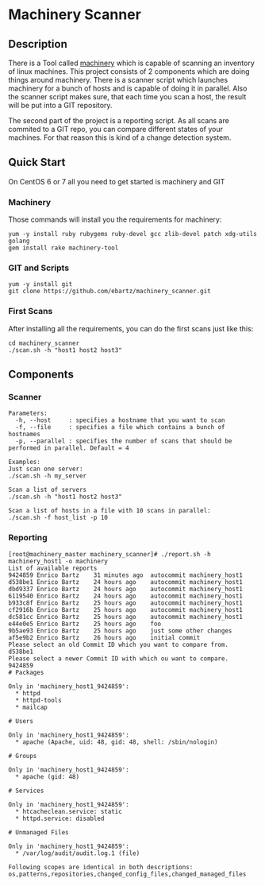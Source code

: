 # Machinery Scanner



## Description

There is a Tool called [machinery](https://github.com/SUSE/machinery) which is capable of scanning an inventory of linux machines. This project consists of 2 components which are doing things around machinery. There is a scanner script which launches machinery for a bunch of hosts and is capable of doing it in parallel. Also the scanner script makes sure, that each time you scan a host, the result will be put into a GIT repository.

The second part of the project is a reporting script. As all scans are commited to a GIT repo, you can compare different states of your machines. For that reason this is kind of a change detection system.


## Quick Start

On CentOS 6 or 7 all you need to get started is machinery and GIT

### Machinery

Those commands will install you the requirements for machinery:

```
yum -y install ruby rubygems ruby-devel gcc zlib-devel patch xdg-utils golang
gem install rake machinery-tool
```
### GIT and Scripts
```
yum -y install git
git clone https://github.com/ebartz/machinery_scanner.git
```

### First Scans
After installing all the requirements, you can do the first scans just like this:

```
cd machinery_scanner
./scan.sh -h "host1 host2 host3"
```

## Components

### Scanner

```
Parameters:
  -h, --host     : specifies a hostname that you want to scan
  -f, --file     : specifies a file which contains a bunch of hostnames
  -p, --parallel : specifies the number of scans that should be performed in parallel. Default = 4

Examples:
Just scan one server:
./scan.sh -h my_server

Scan a list of servers
./scan.sh -h "host1 host2 host3"

Scan a list of hosts in a file with 10 scans in parallel:
./scan.sh -f host_list -p 10
```


### Reporting

```
[root@machinery_master machinery_scanner]# ./report.sh -h machinery_host1 -o machinery
List of available reports
9424859 Enrico Bartz    31 minutes ago  autocommit machinery_host1
d538be1 Enrico Bartz    24 hours ago    autocommit machinery_host1
dbd9337 Enrico Bartz    24 hours ago    autocommit machinery_host1
6119540 Enrico Bartz    24 hours ago    autocommit machinery_host1
b933c8f Enrico Bartz    25 hours ago    autocommit machinery_host1
cf2916b Enrico Bartz    25 hours ago    autocommit machinery_host1
dc581cc Enrico Bartz    25 hours ago    autocommit machinery_host1
e44e0e5 Enrico Bartz    25 hours ago    foo
9b5ae93 Enrico Bartz    25 hours ago    just some other changes
af5e9b2 Enrico Bartz    26 hours ago    initial commit
Please select an old Commit ID which you want to compare from.
d538be1
Please select a newer Commit ID with which ou want to compare.
9424859
# Packages

Only in 'machinery_host1_9424859':
  * httpd
  * httpd-tools
  * mailcap

# Users

Only in 'machinery_host1_9424859':
  * apache (Apache, uid: 48, gid: 48, shell: /sbin/nologin)

# Groups

Only in 'machinery_host1_9424859':
  * apache (gid: 48)

# Services

Only in 'machinery_host1_9424859':
  * htcacheclean.service: static
  * httpd.service: disabled

# Unmanaged Files

Only in 'machinery_host1_9424859':
  * /var/log/audit/audit.log.1 (file)

Following scopes are identical in both descriptions: os,patterns,repositories,changed_config_files,changed_managed_files
```
